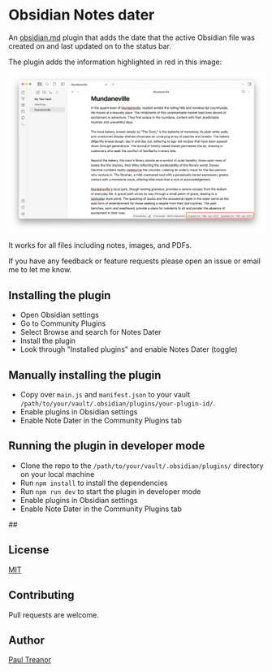 # Obsidian Notes dater 

An [obsidian.md](https://obsidian.md) plugin that adds the date that the active Obsidian file was created on and last updated on to the status bar.

The plugin adds the information highlighted in red in this image:

![Screenshot of plugin in use](screenshot.png)

It works for all files including notes, images, and PDFs. 

If you have any feedback or feature requests please open an issue or email me to let me know. 


## Installing the plugin 
- Open Obsidian settings 
- Go to Community Plugins 
- Select Browse and search for Notes Dater
- Install the plugin
- Look through "Installed plugins" and enable Notes Dater (toggle)



## Manually installing the plugin

- Copy over `main.js` and `manifest.json` to your vault `/path/to/your/vault/.obsidian/plugins/your-plugin-id/`.
- Enable plugins in Obsidian settings
- Enable Note Dater in the Community Plugins tab

## Running the plugin in developer mode
- Clone the repo to the `/path/to/your/vault/.obsidian/plugins/` directory on your local machine
- Run `npm install` to install the dependencies
- Run `npm run dev` to start the plugin in developer mode
- Enable plugins in Obsidian settings
- Enable Note Dater in the Community Plugins tab

## 


## License
[MIT](https://choosealicense.com/licenses/mit/)

## Contributing
Pull requests are welcome.

## Author 
[Paul Treanor](https://paultreanor.com)

